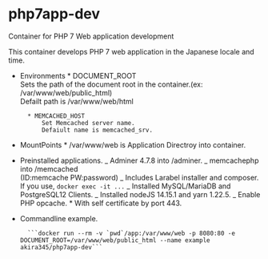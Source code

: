 # php7app-dev

Container for PHP 7 Web application development

This container develops PHP 7 web application in the Japanese locale and time.

- Environments \* DOCUMENT_ROOT  
   Sets the path of the document root in the container.(ex: /var/www/web/public_html)  
   Defailt path is /var/www/web/html

      	* MEMCACHED_HOST
      		Set Memcached server name.
      		Defaiult name is memcached_srv.

- MountPoints \* /var/www/web is Application Directroy into container.

- Preinstalled applications.
  _ Adminer 4.7.8 into /adminer.
  _ memcachephp into /memcached  
   (ID:memcache PW:password)
  _ Includes Larabel installer and composer. If you use, `docker exec -it ...`
  _ Installed MySQL/MariaDB and PostgreSQL12 Clients.
  _ Installed nodeJS 14.15.1 and yarn 1.22.5.
  _ Enable PHP opcache. \* With self certificate by port 443.

- Commandline example.

      	```docker run --rm -v `pwd`/app:/var/www/web -p 8080:80 -e DOCUMENT_ROOT=/var/www/web/public_html --name example akira345/php7app-dev```
